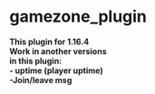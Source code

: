 # gamezone_plugin
<b>This plugin for 1.16.4</b> <br>
<b>Work in another versions</b><br>
<b>in this plugin:</b><br>
<b>- uptime (player uptime)</b><br>
<b>-Join/leave msg</b>
